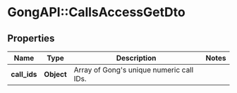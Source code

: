 # GongAPI::CallsAccessGetDto

## Properties
Name | Type | Description | Notes
------------ | ------------- | ------------- | -------------
**call_ids** | **Object** | Array of Gong&#x27;s unique numeric call IDs. | 

